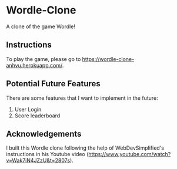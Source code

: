 # Wordle-Clone

A clone of the game Wordle!


## Instructions

To play the game, please go to https://wordle-clone-anhvu.herokuapp.com/.


## Potential Future Features
There are some features that I want to implement in the future:
1) User Login
2) Score leaderboard


## Acknowledgements
I built this Wordle clone following the help of WebDevSimplified's instructions in his Youtube video (https://www.youtube.com/watch?v=Wak7iN4JZzU&t=2807s).
